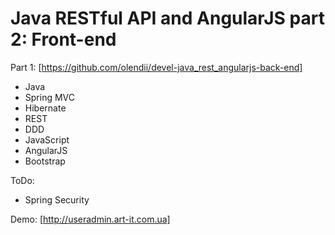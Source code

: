 # Java RESTful API and AngularJS part 2: Front-end

Part 1: [https://github.com/olendii/devel-java_rest_angularjs-back-end]
 
* Java
* Spring MVC
* Hibernate
* REST
* DDD
* JavaScript
* AngularJS
* Bootstrap

ToDo:
* Spring Security

Demo: [http://useradmin.art-it.com.ua]
